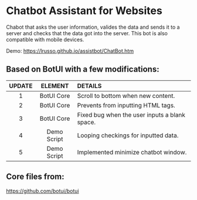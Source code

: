 # Chatbot Assistant for Websites

Chabot that asks the user information, valides the data and sends it to a server and checks that the data got into the server. This bot is also compatible with mobile devices.

Demo: https://lrusso.github.io/assistbot/ChatBot.htm

## Based on BotUI with a few modifications:

| UPDATE  | ELEMENT  | DETAILS |
| :------------: |:---------------:| :-----|
| 1 | BotUI Core | Scroll to bottom when new content.
| 2 | BotUI Core | Prevents from inputting HTML tags.
| 3 | BotUI Core | Fixed bug when the user inputs a blank space.
| 4 | Demo Script | Looping checkings for inputted data.
| 5 | Demo Script | Implemented minimize chatbot window.

## Core files from:

https://github.com/botui/botui
